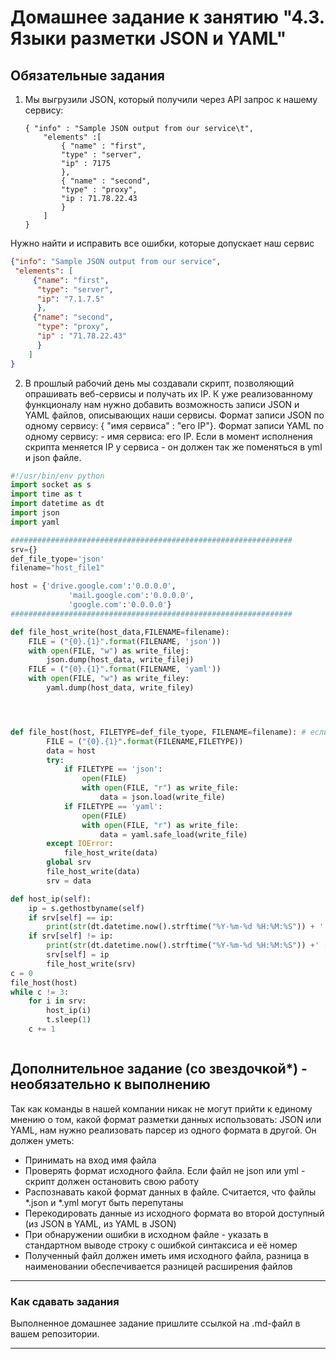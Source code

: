 # Домашнее задание к занятию "4.3. Языки разметки JSON и YAML"

## Обязательные задания

1. Мы выгрузили JSON, который получили через API запрос к нашему сервису:
	```
    { "info" : "Sample JSON output from our service\t",
        "elements" :[
            { "name" : "first",
            "type" : "server",
            "ip" : 7175 
            },
            { "name" : "second",
            "type" : "proxy",
            "ip : 71.78.22.43
            }
        ]
    }
	```
  Нужно найти и исправить все ошибки, которые допускает наш сервис
```json
{"info": "Sample JSON output from our service",
 "elements": [
     {"name": "first",
      "type": "server",
      "ip": "7.1.7.5"
      },
     {"name": "second",
      "type": "proxy",
      "ip" : "71.78.22.43"
      }
    ]
}


```
2. В прошлый рабочий день мы создавали скрипт, позволяющий опрашивать веб-сервисы и получать их IP. К уже реализованному функционалу нам нужно добавить возможность записи JSON и YAML файлов, описывающих наши сервисы. Формат записи JSON по одному сервису: { "имя сервиса" : "его IP"}. Формат записи YAML по одному сервису: - имя сервиса: его IP. Если в момент исполнения скрипта меняется IP у сервиса - он должен так же поменяться в yml и json файле.
```python
#!/usr/bin/env python
import socket as s
import time as t
import datetime as dt
import json
import yaml

###############################################################
srv={}
def_file_tyope='json'
filename="host_file1"

host = {'drive.google.com':'0.0.0.0',
             'mail.google.com':'0.0.0.0',
             'google.com':'0.0.0.0'}
###############################################################

def file_host_write(host_data,FILENAME=filename):
    FILE = ("{0}.{1}".format(FILENAME, 'json'))
    with open(FILE, "w") as write_filej:
        json.dump(host_data, write_filej)
    FILE = ("{0}.{1}".format(FILENAME, 'yaml'))
    with open(FILE, "w") as write_filey:
        yaml.dump(host_data, write_filey)




def file_host(host, FILETYPE=def_file_tyope, FILENAME=filename): # если фаил есть взять данные из необходимого
        FILE = ("{0}.{1}".format(FILENAME,FILETYPE))
        data = host
        try:
            if FILETYPE == 'json':
                open(FILE)
                with open(FILE, "r") as write_file:
                    data = json.load(write_file)
            if FILETYPE == 'yaml':
                open(FILE)
                with open(FILE, "r") as write_file:
                    data = yaml.safe_load(write_file)
        except IOError:
            file_host_write(data)
        global srv
        file_host_write(data)
        srv = data

def host_ip(self):
    ip = s.gethostbyname(self)
    if srv[self] == ip:
        print(str(dt.datetime.now().strftime("%Y-%m-%d %H:%M:%S")) + ' ' + self +' '+ip )
    if srv[self] != ip:
        print(str(dt.datetime.now().strftime("%Y-%m-%d %H:%M:%S")) +' [ERROR] ' + self +' IP mistmatch: '+srv[self]+' '+ip)
        srv[self] = ip
        file_host_write(srv)
c = 0
file_host(host)
while c != 3:
    for i in srv:
        host_ip(i)
        t.sleep(1)
    c += 1



```
## Дополнительное задание (со звездочкой*) - необязательно к выполнению

Так как команды в нашей компании никак не могут прийти к единому мнению о том, какой формат разметки данных использовать: JSON или YAML, нам нужно реализовать парсер из одного формата в другой. Он должен уметь:
   * Принимать на вход имя файла
   * Проверять формат исходного файла. Если файл не json или yml - скрипт должен остановить свою работу
   * Распознавать какой формат данных в файле. Считается, что файлы *.json и *.yml могут быть перепутаны
   * Перекодировать данные из исходного формата во второй доступный (из JSON в YAML, из YAML в JSON)
   * При обнаружении ошибки в исходном файле - указать в стандартном выводе строку с ошибкой синтаксиса и её номер
   * Полученный файл должен иметь имя исходного файла, разница в наименовании обеспечивается разницей расширения файлов

---

### Как сдавать задания

Выполненное домашнее задание пришлите ссылкой на .md-файл в вашем репозитории.

---